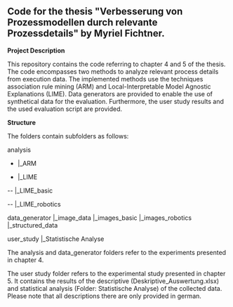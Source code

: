 Code for the thesis "Verbesserung von Prozessmodellen durch relevante Prozessdetails" by Myriel Fichtner.
--
**Project Description**

This repository contains the code referring to chapter 4 and 5 of the thesis.
The code encompasses two methods to analyze relevant process details from execution data. The implemented methods use the techniques association rule mining (ARM) and Local-Interpretable Model Agnostic Explanations (LIME).
Data generators are provided to enable the use of synthetical data for the evaluation.
Furthermore, the user study results and the used evaluation script are provided.

**Structure**

The folders contain subfolders as follows:

analysis

- |_ARM

- |_LIME

--  |_LIME_basic
  
--  |_LIME_robotics

data_generator
|_image_data
  |_images_basic
  |_images_robotics
|_structured_data

user_study
|_Statistische Analyse


The analysis and data_generator folders refer to the experiments presented in chapter 4.

The user study folder refers to the experimental study presented in chapter 5. It contains the results of the descriptive (Deskriptive_Auswertung.xlsx) and statistical analysis (Folder: Statistische Analyse) of the collected data.
Please note that all descriptions there are only provided in german.
